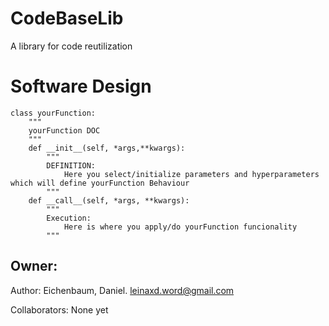 # CodeBaseLib
A library for code reutilization

# Software Design

```
class yourFunction:
    """
    yourFunction DOC
    """
    def __init__(self, *args,**kwargs):
        """
        DEFINITION:
            Here you select/initialize parameters and hyperparameters which will define yourFunction Behaviour
        """
    def __call__(self, *args, **kwargs):
        """
        Execution:
            Here is where you apply/do yourFunction funcionality
        """
```

## Owner:
Author: Eichenbaum, Daniel. leinaxd.word@gmail.com

Collaborators: None yet

